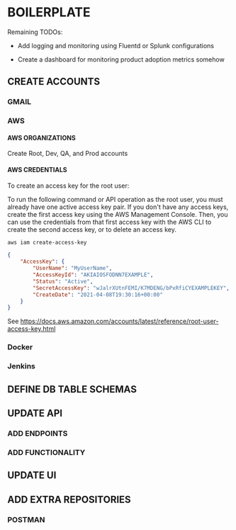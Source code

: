 # BOILERPLATE

Remaining TODOs:

- Add logging and monitoring using Fluentd or Splunk configurations

- Create a dashboard for monitoring product adoption metrics somehow

## CREATE ACCOUNTS

### GMAIL

### AWS

#### AWS ORGANIZATIONS

Create Root, Dev, QA, and Prod accounts

#### AWS CREDENTIALS

To create an access key for the root user:

To run the following command or API operation as the root user, you must already have one active access key pair. If you don't have any access keys, create the first access key using the AWS Management Console. Then, you can use the credentials from that first access key with the AWS CLI to create the second access key, or to delete an access key.

```bash
aws iam create-access-key
```

```json
{
    "AccessKey": {
        "UserName": "MyUserName",
        "AccessKeyId": "AKIAIOSFODNN7EXAMPLE",
        "Status": "Active",
        "SecretAccessKey": "wJalrXUtnFEMI/K7MDENG/bPxRfiCYEXAMPLEKEY",
        "CreateDate": "2021-04-08T19:30:16+00:00"
    }
}
```

See <https://docs.aws.amazon.com/accounts/latest/reference/root-user-access-key.html>

### Docker

### Jenkins

## DEFINE DB TABLE SCHEMAS

## UPDATE API

### ADD ENDPOINTS

### ADD FUNCTIONALITY

## UPDATE UI

## ADD EXTRA REPOSITORIES

### POSTMAN
